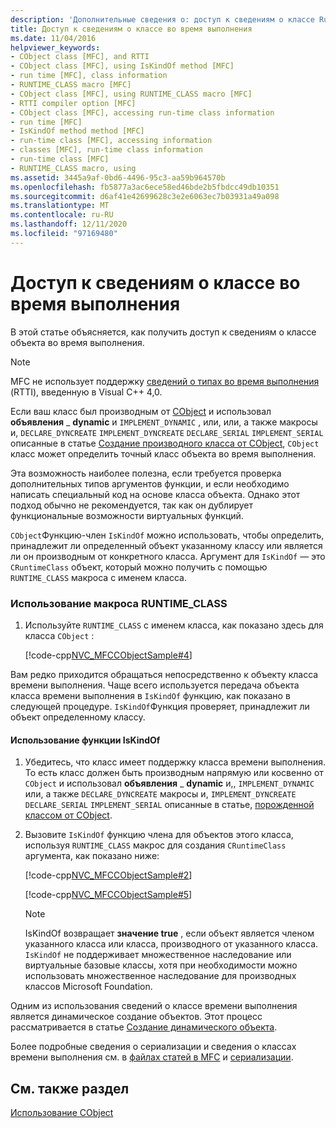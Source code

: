 ```yaml
---
description: 'Дополнительные сведения о: доступ к сведениям о классе Run-Time'
title: Доступ к сведениям о классе во время выполнения
ms.date: 11/04/2016
helpviewer_keywords:
- CObject class [MFC], and RTTI
- CObject class [MFC], using IsKindOf method [MFC]
- run time [MFC], class information
- RUNTIME_CLASS macro [MFC]
- CObject class [MFC], using RUNTIME_CLASS macro [MFC]
- RTTI compiler option [MFC]
- CObject class [MFC], accessing run-time class information
- run time [MFC]
- IsKindOf method method [MFC]
- run-time class [MFC], accessing information
- classes [MFC], run-time class information
- run-time class [MFC]
- RUNTIME_CLASS macro, using
ms.assetid: 3445a9af-0bd6-4496-95c3-aa59b964570b
ms.openlocfilehash: fb5877a3ac6ece58ed46bde2b5fbdcc49db10351
ms.sourcegitcommit: d6af41e42699628c3e2e6063ec7b03931a49a098
ms.translationtype: MT
ms.contentlocale: ru-RU
ms.lasthandoff: 12/11/2020
ms.locfileid: "97169480"
---
```

# <a name="accessing-run-time-class-information"></a>Доступ к сведениям о классе во время выполнения

В этой статье объясняется, как получить доступ к сведениям о классе объекта во время выполнения.

> [!NOTE]
> MFC не использует поддержку [сведений о типах во время выполнения](../cpp/run-time-type-information.md) (RTTI), введенную в Visual C++ 4,0.

Если ваш класс был производным от [CObject](reference/cobject-class.md) и использовал **объявления** _ **dynamic** и `IMPLEMENT_DYNAMIC` , или, или, а также макросы и, `DECLARE_DYNCREATE` `IMPLEMENT_DYNCREATE` `DECLARE_SERIAL` `IMPLEMENT_SERIAL` описанные в статье [Создание производного класса от CObject](deriving-a-class-from-cobject.md), `CObject` класс может определить точный класс объекта во время выполнения.

Эта возможность наиболее полезна, если требуется проверка дополнительных типов аргументов функции, и если необходимо написать специальный код на основе класса объекта. Однако этот подход обычно не рекомендуется, так как он дублирует функциональные возможности виртуальных функций.

`CObject`Функцию-член `IsKindOf` можно использовать, чтобы определить, принадлежит ли определенный объект указанному классу или является ли он производным от конкретного класса. Аргумент для `IsKindOf` — это `CRuntimeClass` объект, который можно получить с помощью `RUNTIME_CLASS` макроса с именем класса.

### <a name="to-use-the-runtime_class-macro"></a>Использование макроса RUNTIME_CLASS

1. Используйте `RUNTIME_CLASS` с именем класса, как показано здесь для класса `CObject` :

   [!code-cpp[NVC_MFCCObjectSample#4](codesnippet/cpp/accessing-run-time-class-information_1.cpp)]

Вам редко приходится обращаться непосредственно к объекту класса времени выполнения. Чаще всего используется передача объекта класса времени выполнения в `IsKindOf` функцию, как показано в следующей процедуре. `IsKindOf`Функция проверяет, принадлежит ли объект определенному классу.

#### <a name="to-use-the-iskindof-function"></a>Использование функции IsKindOf

1. Убедитесь, что класс имеет поддержку класса времени выполнения. То есть класс должен быть производным напрямую или косвенно от `CObject` и использовал **объявления** _ **dynamic** и,, `IMPLEMENT_DYNAMIC` или, а также `DECLARE_DYNCREATE` макросы и, `IMPLEMENT_DYNCREATE` `DECLARE_SERIAL` `IMPLEMENT_SERIAL` описанные в статье, [порожденной классом от CObject](deriving-a-class-from-cobject.md).

1. Вызовите `IsKindOf` функцию члена для объектов этого класса, используя `RUNTIME_CLASS` макрос для создания `CRuntimeClass` аргумента, как показано ниже:

   [!code-cpp[NVC_MFCCObjectSample#2](codesnippet/cpp/accessing-run-time-class-information_2.h)]

   [!code-cpp[NVC_MFCCObjectSample#5](codesnippet/cpp/accessing-run-time-class-information_3.cpp)]

    > [!NOTE]
    >  IsKindOf возвращает **значение true** , если объект является членом указанного класса или класса, производного от указанного класса. `IsKindOf` не поддерживает множественное наследование или виртуальные базовые классы, хотя при необходимости можно использовать множественное наследование для производных классов Microsoft Foundation.

Одним из использования сведений о классе времени выполнения является динамическое создание объектов. Этот процесс рассматривается в статье [Создание динамического объекта](dynamic-object-creation.md).

Более подробные сведения о сериализации и сведения о классах времени выполнения см. в [файлах статей в MFC](files-in-mfc.md) и [сериализации](serialization-in-mfc.md).

## <a name="see-also"></a>См. также раздел

[Использование CObject](using-cobject.md)
